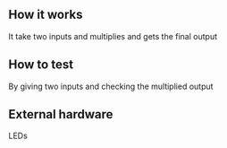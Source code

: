 <!---

This file is used to generate your project datasheet. Please fill in the information below and delete any unused
sections.

You can also include images in this folder and reference them in the markdown. Each image must be less than
512 kb in size, and the combined size of all images must be less than 1 MB.
-->

## How it works

It take two inputs and multiplies and gets the final output

## How to test

By giving two inputs and checking the multiplied output

## External hardware

LEDs
